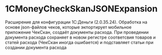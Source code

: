 # 1CMoneyCheckSkanJSONExpansion
Расширение для конфигурации 1С:Деньги (2.0.35.24).
Обработка на основе json-файлов чеков, которые экпортирует мобильное приложение ЧекСкан, создаёт документы расхода.
При проведении документа расхода сохраняет в новом регистре соответсвия товаров и статей расхода (ЧекСкан иногда ошибается) и подставляет статьи при создании документа расхода
